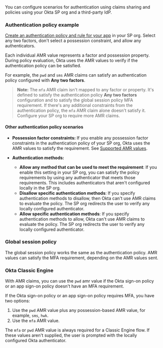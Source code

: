 You can configure scenarios for authentication using claims sharing and policies using your Okta SP org and a third-party IdP.

### Authentication policy example

[Create an authentication policy and rule for your app](https://help.okta.com/okta_help.htm?type=oie&id=ext-create-auth-policy) in your SP org. Select any two factors, don't select a possession constraint, and allow any authenticators.

Each individual AMR value represents a factor and possession property. During policy evaluation, Okta uses the AMR values to verify if the authentication policy can be satisfied.

For example, the `pwd` and `sms` AMR claims can satisfy an authentication policy configured with **Any two factors**.

> **Note:** The `mfa` AMR claim isn't mapped to any factor or property. It's defined to satisfy the authentication policy **Any two factors** configuration and to satisfy the global session policy MFA requirement. If there's any additional constraints from the authentication policy, the `mfa` AMR claim alone doesn't satisfy it. Configure your SP org to require more AMR claims.

#### Other authentication policy scenarios

* **Possession factor constraints:** If you enable any possession factor constraints in the authentication policy of your SP org, Okta uses the AMR values to satisfy the requirement. See [Supported AMR values](#supported-amr-values).

* **Authentication methods:**
  * **Allow any method that can be used to meet the requirement**: If you enable this setting in your SP org, you can satisfy the policy requirements by using any authenticator that meets those requirements. This includes authenticators that aren't configured locally in the SP org.
  * **Disallow specific authentication methods**: If you specify authentication methods to disallow, then Okta can't use AMR claims to evaluate the policy. The SP org redirects the user to verify any locally configured authenticator.
  * **Allow specific authentication methods**: If you specify authentication methods to allow, Okta can't use AMR claims to evaluate the policy. The SP org redirects the user to verify any locally configured authenticator.

### Global session policy

The global session policy works the same as the authentication policy. AMR values can satisfy the MFA requirement, depending on the AMR values sent.

### Okta Classic Engine

With AMR claims, you can use the `pwd` amr value if the Okta sign-on policy or an app sign-on policy doesn't have an MFA requirement.

If the Okta sign-on policy or an app sign-on policy requires MFA, you have two options:

1. Use the `pwd` AMR value plus any possession-based AMR value, for example, `sms`, `hwk`.
2. Use the `mfa` AMR value.

The `mfa` or `pwd` AMR value is always required for a Classic Engine flow. If these values aren't supplied, the user is prompted with the locally configured Okta authenticator.
